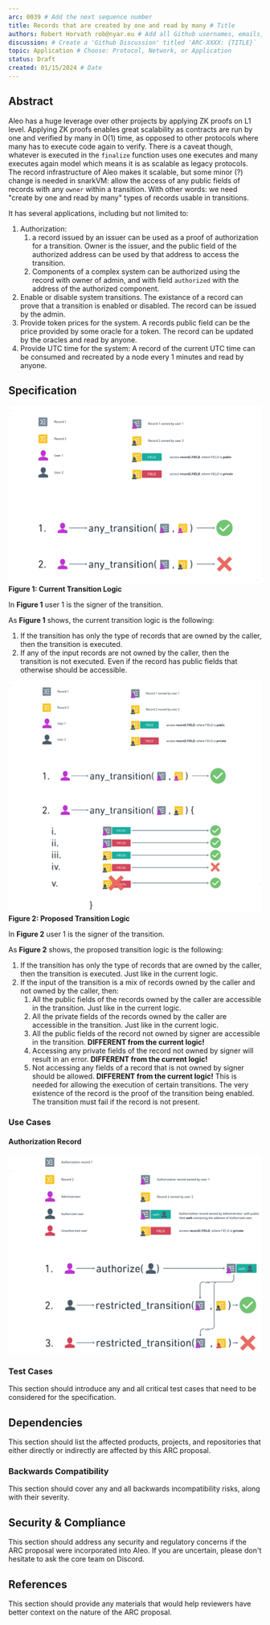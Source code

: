 ```yaml
---
arc: 0039 # Add the next sequence number
title: Records that are created by one and read by many # Title
authors: Robert Horvath rob@nyar.eu # Add all Github usernames, emails, and/or full names
discussion: # Create a 'Github Discussion' titled 'ARC-XXXX: {TITLE}`
topic: Application # Choose: Protocol, Network, or Application
status: Draft
created: 01/15/2024 # Date
---
```


## Abstract

Aleo has a huge leverage over other projects by applying ZK proofs on L1 level. Applying ZK proofs enables great scalability as contracts are run by one and verified by many in O(1) time, as opposed to other protocols where many has to execute code again to verify. There is a caveat though, whatever is executed in the `finalize` function uses one executes and many executes again model which means it is as scalable as legacy protocols. The record infrastructure of Aleo makes it scalable, but some minor (?) change is needed in snarkVM: allow the access of any public fields of records with any `owner` within a transition. With other words: we need "create by one and read by many" types of records usable in transitions. 

It has several applications, including but not limited to:
1. Authorization: 
    1. a record issued by an issuer can be used as a proof of authorization for a transition. Owner is the issuer, and the public field of the authorized address can be used by that address to access the transition.
    2. Components of a complex system can be authorized using the record with owner of admin, and with field `authorized` with the address of the authorized component. 
2. Enable or disable system transitions. The existance of a record can prove that a transition is enabled or disabled. The record can be issued by the admin.
3. Provide token prices for the system. A records public field can be the price provided by some oracle for a token. The record can be updated by the oracles and read by anyone.
4. Provide UTC time for the system: A record of the current UTC time can be consumed and recreated by a node every 1 minutes and read by anyone.

## Specification

![Current Tx Logic](./images/arc39-current.png)
**Figure 1: Current Transition Logic**

In **Figure 1** user 1 is the signer of the transition.

As **Figure 1** shows, the current transition logic is the following:
1. If the transition has only the type of records that are owned by the caller, then the transition is executed.
2. If any of the input records are not owned by the caller, then the transition is not executed. Even if the record has public fields that otherwise should be accessible.


![Proposed Tx Logic](./images/arc39-proposed.png)
**Figure 2: Proposed Transition Logic**

In **Figure 2** user 1 is the signer of the transition.

As **Figure 2** shows, the proposed transition logic is the following:
1. If the transition has only the type of records that are owned by the caller, then the transition is executed. Just like in the current logic.
2. If the input of the transition is a mix of records owned by the caller and not owned by the caller, then:
    1. All the public fields of the records owned by the caller are accessible in the transition. Just like in the current logic.
    2. All the private fields of the records owned by the caller are accessible in the transition. Just like in the current logic.
    3. All the public fields of the record not owned by signer are accessible in the transition. **DIFFERENT from the current logic!**
    4. Accessing any private fields of the record not owned by signer will result in an error. **DIFFERENT from the current logic!**
    5. Not accessing any fields of a record that is not owned by signer should be allowed. **DIFFERENT from the current logic!** 
    This is needed for allowing the execution of certain transitions. The very existence of the record is the proof of the transition being enabled. The transition must fail if the record is not present.

### Use Cases

#### Authorization Record

![Proposed Tx Logic](./images/arc39-authorization.png)


<!-- Define key terminology here. -->

<!-- Describe the architecture. -->

<!-- Include process diagrams. -->

### Test Cases

This section should introduce any and all critical test cases that need to be considered for the specification.

<!-- Provide any test vectors that should be included in unit and/or integration tests. -->

<!-- Are there edge cases to be aware of? -->

<!-- Include test code snippets, if possible. ->


## Reference Implementations

This section should contain links to reference implementations that the community can review to evaluate the
quality, complexity, and completeness of the new ARC standard.

<!-- Link to any relevant Github issues. -->

<!-- Link to any related Github branches and/or pull requests. -->


## Dependencies

This section should list the affected products, projects, and repositories that either directly or indirectly
are affected by this ARC proposal.

<!-- Will this affect the Aleo PM, Aleo Explorer, or Aleo Studio? -->

<!-- Will this affect Aleo, Leo, snarkOS, snarkVM, or any other repositories? -->

### Backwards Compatibility

This section should cover any and all backwards incompatibility risks, along with their severity.

<!-- List all backwards incompatibilities and their severity. -->

<!-- How will the backwards incompatibilities be resolved? -->


## Security & Compliance

This section should address any security and regulatory concerns if the ARC proposal were incorporated into Aleo.
If you are uncertain, please don't hesitate to ask the core team on Discord.

<!-- Outline any potential security concerns. -->

<!-- Does this proposal introduce regulatory risk? -->


## References

This section should provide any materials that would help reviewers have better context on the nature of the ARC proposal.

<!-- List any links that would be helpful for context. -->

